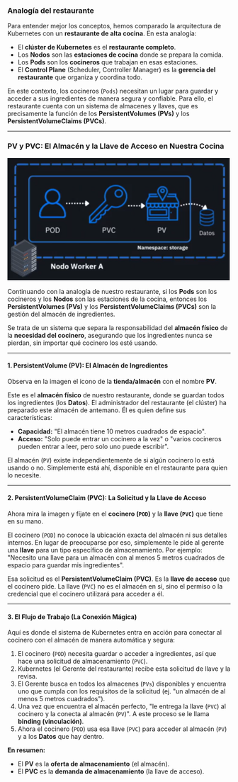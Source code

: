 
### **Analogía del restaurante**

Para entender mejor los conceptos, hemos comparado la arquitectura de Kubernetes con un **restaurante de alta cocina**. En esta analogía:

* El **clúster de Kubernetes** es el **restaurante completo**.
* Los **Nodos** son las **estaciones de cocina** donde se prepara la comida.
* Los **Pods** son los **cocineros** que trabajan en esas estaciones.
* El **Control Plane** (Scheduler, Controller Manager) es la **gerencia del restaurante** que organiza y coordina todo.

En este contexto, los cocineros (`Pods`) necesitan un lugar para guardar y acceder a sus ingredientes de manera segura y confiable. Para ello, el restaurante cuenta con un sistema de almacenes y llaves, que es precisamente la función de los **PersistentVolumes (PVs)** y los **PersistentVolumeClaims (PVCs)**.

---

### PV y PVC: El Almacén y la Llave de Acceso en Nuestra Cocina

![pv-pvc-flujo-analogia](./k8s-pv-pvc-flujo-analogia.png)

Continuando con la analogía de nuestro restaurante, si los **Pods** son los cocineros y los **Nodos** son las estaciones de la cocina, entonces los **PersistentVolumes (PVs)** y los **PersistentVolumeClaims (PVCs)** son la gestión del almacén de ingredientes.

Se trata de un sistema que separa la responsabilidad del **almacén físico** de la **necesidad del cocinero**, asegurando que los ingredientes nunca se pierdan, sin importar qué cocinero los esté usando.

---

#### 1. PersistentVolume (PV): El Almacén de Ingredientes

Observa en la imagen el icono de la **tienda/almacén** con el nombre **PV**.

Este es el **almacén físico** de nuestro restaurante, donde se guardan todos los ingredientes (los **Datos**). El administrador del restaurante (el clúster) ha preparado este almacén de antemano. Él es quien define sus características:

* **Capacidad:** "El almacén tiene 10 metros cuadrados de espacio".
* **Acceso:** "Solo puede entrar un cocinero a la vez" o "varios cocineros pueden entrar a leer, pero solo uno puede escribir".

El almacén (`PV`) existe independientemente de si algún cocinero lo está usando o no. Simplemente está ahí, disponible en el restaurante para quien lo necesite.

---

#### 2. PersistentVolumeClaim (PVC): La Solicitud y la Llave de Acceso

Ahora mira la imagen y fíjate en el **cocinero (`POD`)** y la **llave (`PVC`)** que tiene en su mano.

El cocinero (`POD`) no conoce la ubicación exacta del almacén ni sus detalles internos. En lugar de preocuparse por eso, simplemente le pide al gerente una **llave** para un tipo específico de almacenamiento. Por ejemplo: "Necesito una llave para un almacén con al menos 5 metros cuadrados de espacio para guardar mis ingredientes".

Esa solicitud es el **PersistentVolumeClaim (PVC)**. Es la **llave de acceso** que el cocinero pide. La llave (`PVC`) no es el almacén en sí, sino el permiso o la credencial que el cocinero utilizará para acceder a él.

---

#### 3. El Flujo de Trabajo (La Conexión Mágica)

Aquí es donde el sistema de Kubernetes entra en acción para conectar al cocinero con el almacén de manera automática y segura:

1.  El cocinero (`POD`) necesita guardar o acceder a ingredientes, así que hace una solicitud de almacenamiento (`PVC`).
2.  Kubernetes (el Gerente del restaurante) recibe esta solicitud de llave y la revisa.
3.  El Gerente busca en todos los almacenes (`PVs`) disponibles y encuentra uno que cumpla con los requisitos de la solicitud (ej. "un almacén de al menos 5 metros cuadrados").
4.  Una vez que encuentra el almacén perfecto, "le entrega la llave (`PVC`) al cocinero y la conecta al almacén (`PV`)". A este proceso se le llama **binding (vinculación)**.
5.  Ahora el cocinero (`POD`) usa esa llave (`PVC`) para acceder al almacén (`PV`) y a los **Datos** que hay dentro.

**En resumen:**

* El **PV** es la **oferta de almacenamiento** (el almacén).
* El **PVC** es la **demanda de almacenamiento** (la llave de acceso).
